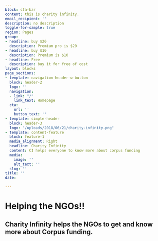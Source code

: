 ```yaml
---
block: cta-bar
content: this is charity infinity.
email_recipient: ''
description: no description
toggle-for-sample: true
region: Pages
group:
- headline: buy $20
  description: Premium pro is $20
- headline: buy $10
  description: Premium is $10
- headline: Free
  description: buy it for free of cost
layout: blocks
page_sections:
- template: navigation-header-w-button
  block: header-2
  logo: ''
  navigation:
  - link: "/"
    link_text: Homepage
  cta:
    url: ''
    button_text: ''
- template: simple-header
  block: header-3
  logo: "/uploads/2018/06/21/charity-infinity.png"
- template: content-feature
  block: feature-1
  media_alignment: Right
  headline: Charity Infinity
  content: CI helps everyone to know more about corpus funding
  media:
    image: ''
    alt_text: ''
  slug: ''
title: ''
date: 

---
```

# Helping the NGOs!!

## Charity Infinity helps the NGOs to get and know more about Corpus funding.